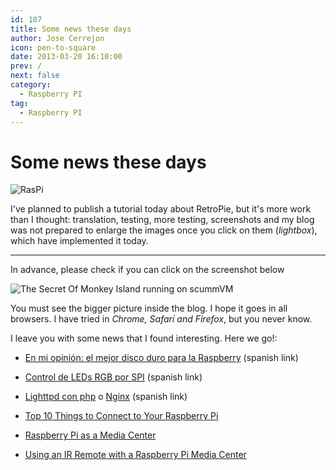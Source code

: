 ```yaml
---
id: 107
title: Some news these days
author: Jose Cerrejon
icon: pen-to-square
date: 2013-03-20 16:10:00
prev: /
next: false
category:
  - Raspberry PI
tag:
  - Raspberry PI
---
```


# Some news these days

![RasPi](/images/02_RaspberryPi.jpg)

I've planned to publish a tutorial today about RetroPie, but it's more work than I thought: translation, testing, more testing, screenshots and my blog was not prepared to enlarge the images once you click on them (*lightbox*), which have implemented it today.

- - -
In advance, please check if you can click on the screenshot below

![The Secret Of Monkey Island running on scummVM](/images/2013/03/retrop_monkey.jpg "The Secret Of Monkey Island running on scummVM")

You must see the bigger picture inside the blog. I hope it goes in all browsers. I have tried in *Chrome, Safari and Firefox*, but you never know.

I leave you with some news that I found interesting. Here we go!:


* [En mi opinión: el mejor disco duro para la Raspberry](http://raspberryparatorpes.net/hardware/en-mi-opinion-el-mejor-disco-duro-para-la-raspberry/) (spanish link)

* [Control de LEDs RGB por SPI](http://rsppi.blogspot.com.es/2013/03/control-de-leds-rgb-por-spi.html) (spanish link)

* [Lighttpd con php](http://muyraspi.blogspot.com.es/2013/03/lighttpd-con-php.html) o [Nginx](http://muyraspi.blogspot.com.es/2013/03/nginx.html) (spanish link)

* [Top 10 Things to Connect to Your Raspberry Pi](http://www.raspberrypi-spy.co.uk/2013/03/top-10-things-to-connect-to-your-raspberry-pi/)

* [Raspberry Pi as a Media Center](http://learn.adafruit.com/raspberry-pi-as-a-media-center/)

* [Using an IR Remote with a Raspberry Pi Media Center](http://learn.adafruit.com/using-an-ir-remote-with-a-raspberry-pi-media-center/)